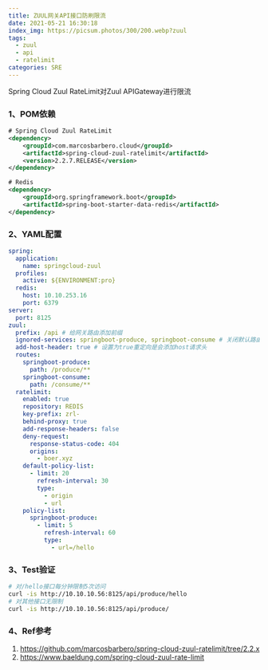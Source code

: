 ```yaml
---
title: ZUUL网关API接口防刷限流
date: 2021-05-21 16:30:18
index_img: https://picsum.photos/300/200.webp?zuul
tags:
  - zuul
  - api
  - ratelimit
categories: SRE
---
```

Spring Cloud Zuul RateLimit对Zuul APIGateway进行限流

<!-- more -->

### 1、POM依赖
```xml
# Spring Cloud Zuul RateLimit
<dependency>
    <groupId>com.marcosbarbero.cloud</groupId>
    <artifactId>spring-cloud-zuul-ratelimit</artifactId>
    <version>2.2.7.RELEASE</version>
</dependency>

# Redis
<dependency>
    <groupId>org.springframework.boot</groupId>
    <artifactId>spring-boot-starter-data-redis</artifactId>
</dependency>
```

### 2、YAML配置
```yaml
spring:
  application:
    name: springcloud-zuul
  profiles:
    active: ${ENVIRONMENT:pro}
  redis:
    host: 10.10.253.16
    port: 6379
server:
  port: 8125
zuul:
  prefix: /api # 给网关路由添加前缀
  ignored-services: springboot-produce, springboot-consume # 关闭默认路由配置
  add-host-header: true # 设置为true重定向是会添加host请求头
  routes:
    springboot-produce:
      path: /produce/**
    springboot-consume:
      path: /consume/**
  ratelimit:
    enabled: true
    repository: REDIS
    key-prefix: zrl-
    behind-proxy: true
    add-response-headers: false
    deny-request:
      response-status-code: 404
      origins:
        - boer.xyz
    default-policy-list:
      - limit: 20
        refresh-interval: 30
        type:
          - origin
          - url
    policy-list:
      springboot-produce:
        - limit: 5
          refresh-interval: 60
          type:
            - url=/hello
```

### 3、Test验证
```bash
# 对/hello接口每分钟限制5次访问
curl -is http://10.10.10.56:8125/api/produce/hello
# 对其他接口无限制
curl -is http://10.10.10.56:8125/api/produce/
```

### 4、Ref参考
1. https://github.com/marcosbarbero/spring-cloud-zuul-ratelimit/tree/2.2.x
2. https://www.baeldung.com/spring-cloud-zuul-rate-limit